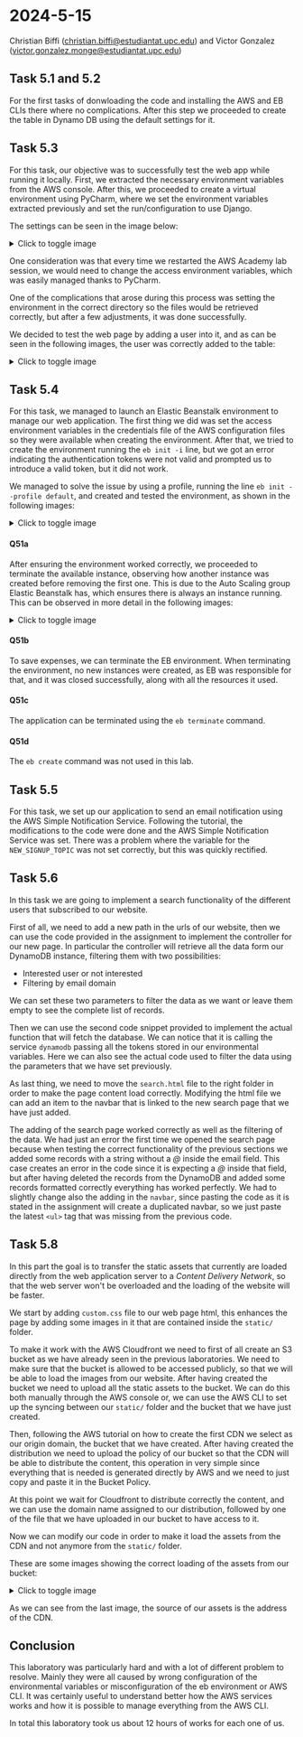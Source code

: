 # 2024-5-15

Christian Biffi ([christian.biffi@estudiantat.upc.edu](mailto:christian.biffi@estudiantat.upc.edu)) and Victor Gonzalez ([victor.gonzalez.monge@estudiantat.upc.edu](mailto:victor.gonzalez.monge@estudiantat.upc.edu))

## Task 5.1 and 5.2
For the first tasks of donwloading the code and installing the AWS and EB CLIs there where no complications. After this step we proceeded to create the table in Dynamo DB using the default settings for it.

## Task 5.3
For this task, our objective was to successfully test the web app while running it locally. First, we extracted the necessary environment variables from the AWS console. After this, we proceeded to create a virtual environment using PyCharm, where we set the environment variables extracted previously and set the run/configuration to use Django. 

The settings can be seen in the image below:

<details>
  <summary>Click to toggle image</summary>
  
![image](https://github.com/CCBDA-UPC/2024-5-15/assets/129941065/356728ff-da45-4976-b3d2-8481513eec4d)
</details>

One consideration was that every time we restarted the AWS Academy lab session, we would need to change the access environment variables, which was easily managed thanks to PyCharm.

One of the complications that arose during this process was setting the environment in the correct directory so the files would be retrieved correctly, but after a few adjustments, it was done successfully.

We decided to test the web page by adding a user into it, and as can be seen in the following images, the user was correctly added to the table:

<details>
  <summary>Click to toggle image</summary>
  
![4](https://github.com/CCBDA-UPC/2024-5-15/assets/129941065/5639a726-377b-40d4-960d-4e18a71eaea0)

![5](https://github.com/CCBDA-UPC/2024-5-15/assets/129941065/3f783e9f-6fe3-4c40-9ede-76dd81032e7b)
</details>

## Task 5.4

For this task, we managed to launch an Elastic Beanstalk environment to manage our web application. The first thing we did was set the access environment variables in the credentials file of the AWS configuration files so they were available when creating the environment. After that, we tried to create the environment running the `eb init -i` line, but we got an error indicating the authentication tokens were not valid and prompted us to introduce a valid token, but it did not work.

We managed to solve the issue by using a profile, running the line `eb init --profile default`, and created and tested the environment, as shown in the following images:

<details>
  <summary>Click to toggle image</summary>
  
![6](https://github.com/CCBDA-UPC/2024-5-15/assets/129941065/3b319730-2e11-4dd4-a8e8-a690ca36f2d3)

![7](https://github.com/CCBDA-UPC/2024-5-15/assets/129941065/a830528f-d617-4fe3-a4cd-6fda4590dbf5)
</details>

#### Q51a
After ensuring the environment worked correctly, we proceeded to terminate the available instance, observing how another instance was created before removing the first one. This is due to the Auto Scaling group Elastic Beanstalk has, which ensures there is always an instance running. 
This can be observed in more detail in the following images:

<details>
  <summary>Click to toggle image</summary>
  
![11](https://github.com/CCBDA-UPC/2024-5-15/assets/129941065/d6a6d58a-cd0e-4e84-8b76-d6429eec5fe6)

![12](https://github.com/CCBDA-UPC/2024-5-15/assets/129941065/36c617a3-3b75-4211-b9b3-bc52bfee6a3b)
</details>

#### Q51b
To save expenses, we can terminate the EB environment. When terminating the environment, no new instances were created, as EB was responsible for that, and it was closed successfully, along with all the resources it used.
#### Q51c
The application can be terminated using the `eb terminate` command.
#### Q51d
The `eb create` command was not used in this lab.

## Task 5.5
For this task, we set up our application to send an email notification using the AWS Simple Notification Service. Following the tutorial, the modifications to the code were done and the AWS Simple Notification Service was set. There was a problem where the variable for the `NEW_SIGNUP_TOPIC` was not set correctly, but this was quickly rectified.

## Task 5.6

In this task we are going to implement a search functionality of the different users that subscribed to our website.

First of all, we need to add a new path in the urls of our website, then we can use the code provided in the assignment to implement the controller for our new page. In particular the controller will retrieve all the data form our DynamoDB instance, filtering them with two possibilities:
- Interested user or not interested
- Filtering by email domain

We can set these two parameters to filter the data as we want or leave them empty to see the complete list of records.

Then we can use the second code snippet provided to implement the actual function that will fetch the database. We can notice that it is calling the service `dynamodb` passing all the tokens stored in our environmental variables. Here we can also see the actual code used to filter the data using the parameters that we have set previously.

As last thing, we need to move the `search.html` file to the right folder in order to make the page content load correctly.
Modifying the html file we can add an item to the navbar that is linked to the new search page that we have just added.

The adding of the search page worked correctly as well as the filtering of the data. We had just an error the first time we opened the search page because when testing the correct functionality of the previous sections we added some records with a string without a _@_ inside the email field. This case creates an error in the code since it is expecting a _@_ inside that field, but after having deleted the records from the DynamoDB and added some records formatted correctly everything has worked perfectly.
We had to slightly change also the adding in the `navbar`, since pasting the code as it is stated in the assignment will create a duplicated navbar, so we just paste the latest `<ul>` tag that was missing from the previous code.

## Task 5.8
In this part the goal is to transfer the static assets that currently are loaded directly from the web application server to a _Content Delivery Network_, so that the web server won't be overloaded and the loading of the website will be faster.

We start by adding `custom.css` file to our web page html, this enhances the page by adding some images in it that are contained inside the `static/` folder.

To make it work with the AWS Cloudfront we need to first of all create an S3 bucket as we have already seen in the previous laboratories. We need to make sure that the bucket is allowed to be accessed publicly, so that we will be able to load the images from our website.
After having created the bucket we need to upload all the static assets to the bucket. We can do this both manually through the AWS console or, we can use the AWS CLI to set up the syncing between our `static/` folder and the bucket that we have just created.

Then, following the AWS tutorial on how to create the first CDN we select as our origin domain, the bucket that we have created. After having created the distribution we need to upload the policy of our bucket so that the CDN will be able to distribute the content, this operation in very simple since everything that is needed is generated directly by AWS and we need to just copy and paste it in the Bucket Policy.

At this point we wait for Cloudfront to distribute correctly the content, and we can use the domain name assigned to our distribution, followed by one of the file that we have uploaded in our bucket to have access to it.

Now we can modify our code in order to make it load the assets from the CDN and not anymore from the `static/` folder.

These are some images showing the correct loading of the assets from our bucket:

<details>
  <summary>Click to toggle image</summary>
  
  ![img1](images/1.png)
  ![img1](images/2.png)
  ![img1](images/3.png)
</details>

As we can see from the last image, the source of our assets is the address of the CDN.

## Conclusion
This laboratory was particularly hard and with a lot of different problem to resolve. Mainly they were all caused by wrong configuration of the environmental variables or misconfiguration of the eb environment or AWS CLI. 
It was certainly useful to understand better how the AWS services works and how it is possible to manage everything from the AWS CLI.

In total this laboratory took us about 12 hours of works for each one of us.
